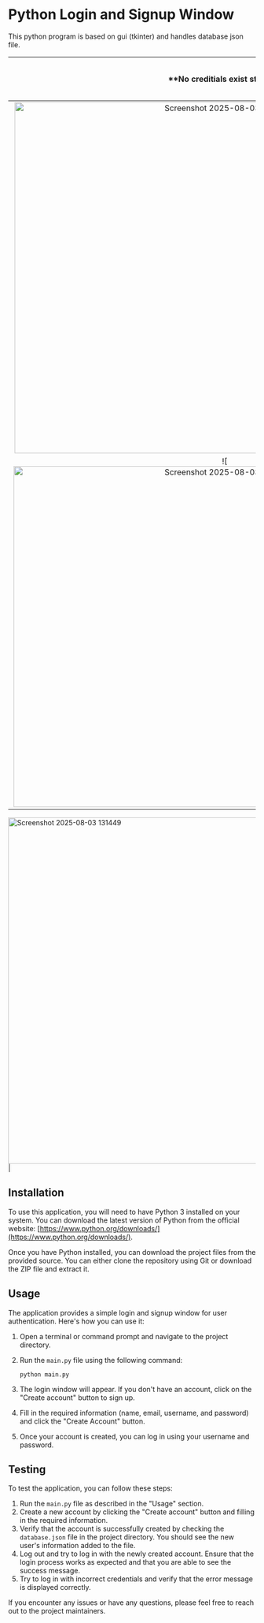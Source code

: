 # Python Login and Signup Window
This python program is based on gui (tkinter) and handles database json file.<br>

| **No creditials exist state ** |* Account Create State*|
| :---: | :---: |
| <img width="855" height="713" alt="Screenshot 2025-08-03 131257" src="https://github.com/user-attachments/assets/bb65fe90-c3d6-4bbc-9809-8fd93366f9b3" />|
![<img width="859" height="692" alt="Screenshot 2025-08-03 131416" src="https://github.com/user-attachments/assets/601dce02-7631-4a5a-a5a5-3420c43b97d5" /> |

<img width="853" height="703" alt="Screenshot 2025-08-03 131449" src="https://github.com/user-attachments/assets/03ccf3ef-154a-456d-a99b-77dcfdd1daa0" />|

## Installation

To use this application, you will need to have Python 3 installed on your system. You can download the latest version of Python from the official website: [https://www.python.org/downloads/](https://www.python.org/downloads/).

Once you have Python installed, you can download the project files from the provided source. You can either clone the repository using Git or download the ZIP file and extract it.

## Usage

The application provides a simple login and signup window for user authentication. Here's how you can use it:

1. Open a terminal or command prompt and navigate to the project directory.
2. Run the `main.py` file using the following command:

   ```
   python main.py
   ```

3. The login window will appear. If you don't have an account, click on the "Create account" button to sign up.
4. Fill in the required information (name, email, username, and password) and click the "Create Account" button.
5. Once your account is created, you can log in using your username and password.

## Testing

To test the application, you can follow these steps:

1. Run the `main.py` file as described in the "Usage" section.
2. Create a new account by clicking the "Create account" button and filling in the required information.
3. Verify that the account is successfully created by checking the `database.json` file in the project directory. You should see the new user's information added to the file.
4. Log out and try to log in with the newly created account. Ensure that the login process works as expected and that you are able to see the success message.
5. Try to log in with incorrect credentials and verify that the error message is displayed correctly.

If you encounter any issues or have any questions, please feel free to reach out to the project maintainers.
